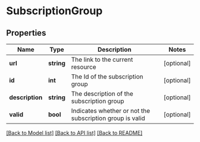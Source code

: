 # SubscriptionGroup

## Properties
Name | Type | Description | Notes
------------ | ------------- | ------------- | -------------
**url** | **string** | The link to the current resource | [optional] 
**id** | **int** | The Id of the subscription group | [optional] 
**description** | **string** | The description of the subscription group | [optional] 
**valid** | **bool** | Indicates whether or not the subscription group is valid | [optional] 

[[Back to Model list]](../../README.md#documentation-for-models) [[Back to API list]](../../README.md#documentation-for-api-endpoints) [[Back to README]](../../README.md)

